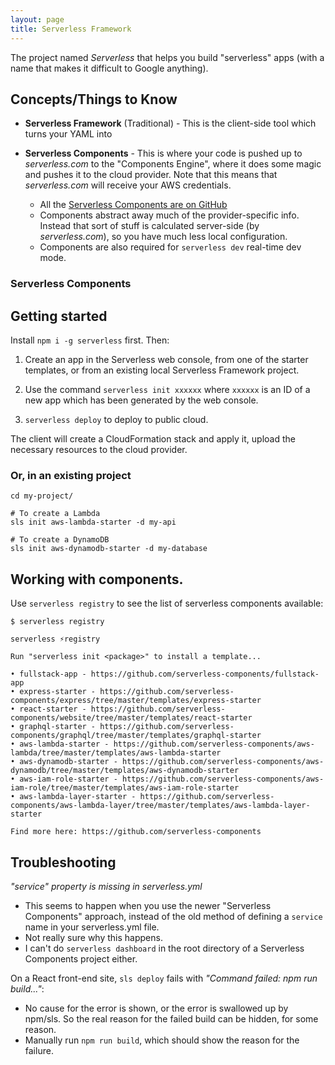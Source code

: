 ```yaml
---
layout: page
title: Serverless Framework
---
```


The project named _Serverless_ that helps you build "serverless" apps (with a name that makes it difficult to Google anything).

## Concepts/Things to Know

- **Serverless Framework** (Traditional) - This is the client-side tool which turns your YAML into

- **Serverless Components** - This is where your code is pushed up to _serverless.com_ to the "Components Engine", where it does some magic and pushes it to the cloud provider. Note that this means that _serverless.com_ will receive your AWS credentials.
  - All the [Serverless Components are on GitHub](https://github.com/serverless-components)
  - Components abstract away much of the provider-specific info. Instead that sort of stuff is calculated server-side (by _serverless.com_), so you have much less local configuration.
  - Components are also required for `serverless dev` real-time dev mode.

### Serverless Components



## Getting started

Install `npm i -g serverless` first. Then:

1.  Create an app in the Serverless web console, from one of the starter templates, or from an existing local Serverless Framework project.

2.  Use the command `serverless init xxxxxx` where `xxxxxx` is an ID of a new app which has been generated by the web console.

3.  `serverless deploy` to deploy to public cloud.

The client will create a CloudFormation stack and apply it, upload the necessary resources to the cloud provider.

### Or, in an existing project

```
cd my-project/

# To create a Lambda
sls init aws-lambda-starter -d my-api

# To create a DynamoDB
sls init aws-dynamodb-starter -d my-database

```

## Working with components.

Use `serverless registry` to see the list of serverless components available:

```
$ serverless registry

serverless ⚡registry

Run "serverless init <package>" to install a template...

• fullstack-app - https://github.com/serverless-components/fullstack-app
• express-starter - https://github.com/serverless-components/express/tree/master/templates/express-starter
• react-starter - https://github.com/serverless-components/website/tree/master/templates/react-starter
• graphql-starter - https://github.com/serverless-components/graphql/tree/master/templates/graphql-starter
• aws-lambda-starter - https://github.com/serverless-components/aws-lambda/tree/master/templates/aws-lambda-starter
• aws-dynamodb-starter - https://github.com/serverless-components/aws-dynamodb/tree/master/templates/aws-dynamodb-starter
• aws-iam-role-starter - https://github.com/serverless-components/aws-iam-role/tree/master/templates/aws-iam-role-starter
• aws-lambda-layer-starter - https://github.com/serverless-components/aws-lambda-layer/tree/master/templates/aws-lambda-layer-starter

Find more here: https://github.com/serverless-components
```

## Troubleshooting

_"service" property is missing in serverless.yml_

- This seems to happen when you use the newer "Serverless Components" approach, instead of the old method of defining a `service` name in your serverless.yml file.
- Not really sure why this happens.
- I can't do `serverless dashboard` in the root directory of a Serverless Components project either.

On a React front-end site, `sls deploy` fails with _"Command failed: npm run build..."_:

- No cause for the error is shown, or the error is swallowed up by npm/sls. So the real reason for the failed build can be hidden, for some reason.
- Manually run `npm run build`, which should show the reason for the failure.
